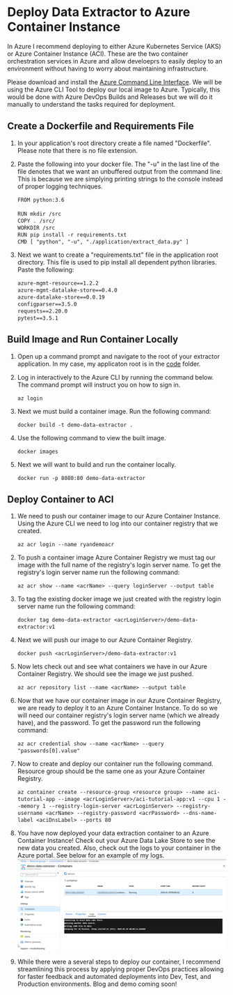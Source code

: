 # Deploy Data Extractor to Azure Container Instance
In Azure I recommend deploying to either Azure Kubernetes Service (AKS) or Azure Container Instance (ACI). These are the two container orchestration services in Azure and allow develoeprs to easily deploy to an environment without having to worry about maintaining infrastructure. 

Please download and install the [Azure Command Line Interface](https://docs.microsoft.com/cli/azure/install-azure-cli). We will be using the Azure CLI Tool to deploy our local image to Azure. Typically, this would be done with Azure DevOps Builds and Releases but we will do it manually to understand the tasks required for deployment. 

## Create a Dockerfile and Requirements File
1. In your application's root directory create a file named "Dockerfile". Please note that there is no file extension.  

1. Paste the following into your docker file. The "-u" in the last line of the file denotes that we want an unbuffered output from the command line. This is because we are simplying printing strings to the console instead of proper logging techniques. 
    ```
    FROM python:3.6

    RUN mkdir /src
    COPY . /src/
    WORKDIR /src
    RUN pip install -r requirements.txt
    CMD [ "python", "-u", "./application/extract_data.py" ]
    ```

1. Next we want to create a "requirements.txt" file in the application root directory. This file is used to pip install all dependent python libraries. Paste the following:
    ```
    azure-mgmt-resource==1.2.2
    azure-mgmt-datalake-store==0.4.0
    azure-datalake-store==0.0.19
    configparser==3.5.0
    requests==2.20.0
    pytest==3.5.1
    ```


## Build Image and Run Container Locally
1. Open up a command prompt and navigate to the root of your extractor application. In my case, my applicaton root is in the [code](/code) folder.  

1.  Log in interactively to the Azure CLI by running the command below. The command prompt will instruct you on how to sign in.  
    ```
    az login
    ```

1. Next we must build a container image. Run the following command:
    ```
    docker build -t demo-data-extractor .
    ```

1. Use the following command to view the built image. 
    ```
    docker images
    ```

1. Next we will want to build and run the container locally.
    ```
    docker run -p 8080:80 demo-data-extractor
    ```

## Deploy Container to ACI

1. We need to push our container image to our Azure Container Instance. Using the Azure CLI we need to log into our container registry that we created.  
    ```
    az acr login --name ryandemoacr
    ```

1. To push a container image Azure Container Registry we must tag our image with the full name of the registry's login server name. To get the registry's login server name run the following command: 
    ```
    az acr show --name <acrName> --query loginServer --output table
    ```

1. To tag the existing docker image we just created with the registry login server name run the following command:  
    ```
    docker tag demo-data-extractor <acrLoginServer>/demo-data-extractor:v1
    ```

1. Next we will push our image to our Azure Container Registry.  
    ```
    docker push <acrLoginServer>/demo-data-extractor:v1
    ```

1. Now lets check out and see what containers we have in our Azure Container Registry. We should see the image we just pushed.  
    ```
    az acr repository list --name <acrName> --output table
    ```

1. Now that we have our container image in our Azure Container Registry, we are ready to deploy it to an Azure Container Instance.  To do so we will need our container registry's login server name (which we already have), and the password. To get the password run the following command:  
    ```
    az acr credential show --name <acrName> --query "passwords[0].value"
    ```

1. Now to create and deploy our container run the following command. Resource group should be the same one as your Azure Container Registry.  
    ```
    az container create --resource-group <resource group> --name aci-tutorial-app --image <acrLoginServer>/aci-tutorial-app:v1 --cpu 1 --memory 1 --registry-login-server <acrLoginServer> --registry-username <acrName> --registry-password <acrPassword> --dns-name-label <aciDnsLabel> --ports 80
    ```

1. You have now deployed your data extraction container to an Azure Container Instance! Check out your Azure Data Lake Store to see the new data you created. Also, check out the logs to your container in the Azure portal. See below for an example of my logs.   
![](./imgs/01_ACI_Logs.png)

1. While there were a several steps to deploy our container, I recommend streamlining this process by applying proper DevOps practices allowing for faster feedback and automated deployments into Dev, Test, and Production environments. Blog and demo coming soon!    